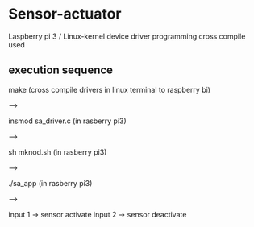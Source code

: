 # Sensor-actuator
Laspberry pi 3 / Linux-kernel device driver programming
cross compile used


execution sequence
----
make (cross compile drivers in linux terminal to raspberry bi)

-->

insmod sa_driver.c (in rasberry pi3)

-->

sh mknod.sh (in rasberry pi3)

-->

./sa_app (in rasberry pi3)

-->

input 1 -> sensor activate
input 2 -> sensor deactivate
